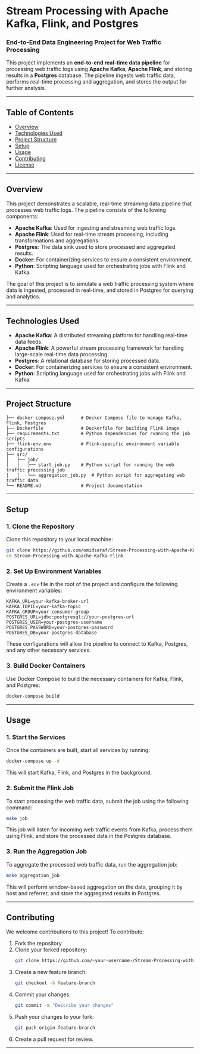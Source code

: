 
# Stream Processing with Apache Kafka, Flink, and Postgres

### End-to-End Data Engineering Project for Web Traffic Processing

This project implements an **end-to-end real-time data pipeline** for processing web traffic logs using **Apache Kafka**, **Apache Flink**, and storing results in a **Postgres** database. The pipeline ingests web traffic data, performs real-time processing and aggregation, and stores the output for further analysis.

---

## Table of Contents

- [Overview](#overview)
- [Technologies Used](#technologies-used)
- [Project Structure](#project-structure)
- [Setup](#setup)
- [Usage](#usage)
- [Contributing](#contributing)
- [License](#license)

---

## Overview

This project demonstrates a scalable, real-time streaming data pipeline that processes web traffic logs. The pipeline consists of the following components:

- **Apache Kafka**: Used for ingesting and streaming web traffic logs.
- **Apache Flink**: Used for real-time stream processing, including transformations and aggregations.
- **Postgres**: The data sink used to store processed and aggregated results.
- **Docker**: For containerizing services to ensure a consistent environment.
- **Python**: Scripting language used for orchestrating jobs with Flink and Kafka.

The goal of this project is to simulate a web traffic processing system where data is ingested, processed in real-time, and stored in Postgres for querying and analytics.

---

## Technologies Used

- **Apache Kafka**: A distributed streaming platform for handling real-time data feeds.
- **Apache Flink**: A powerful stream processing framework for handling large-scale real-time data processing.
- **Postgres**: A relational database for storing processed data.
- **Docker**: For containerizing services to ensure a consistent environment.
- **Python**: Scripting language used for orchestrating jobs with Flink and Kafka.

---

## Project Structure

```plaintext
├── docker-compose.yml      # Docker Compose file to manage Kafka, Flink, Postgres
├── Dockerfile              # Dockerfile for building Flink image
├── requirements.txt        # Python dependencies for running the job scripts
├── flink-env.env           # Flink-specific environment variable configurations
├── src/
│   ├── job/
│   │   ├── start_job.py    # Python script for running the web traffic processing job
│   │   └── aggregation_job.py  # Python script for aggregating web traffic data
└── README.md               # Project documentation
```

---

## Setup

### 1. Clone the Repository

Clone this repository to your local machine:

```bash
git clone https://github.com/omidsaraf/Stream-Processing-with-Apache-Kafka-Flink.git
cd Stream-Processing-with-Apache-Kafka-Flink
```

### 2. Set Up Environment Variables

Create a `.env` file in the root of the project and configure the following environment variables:

```env
KAFKA_URL=your-kafka-broker-url
KAFKA_TOPIC=your-kafka-topic
KAFKA_GROUP=your-consumer-group
POSTGRES_URL=jdbc:postgresql://your-postgres-url
POSTGRES_USER=your-postgres-username
POSTGRES_PASSWORD=your-postgres-password
POSTGRES_DB=your-postgres-database
```

These configurations will allow the pipeline to connect to Kafka, Postgres, and any other necessary services.

### 3. Build Docker Containers

Use Docker Compose to build the necessary containers for Kafka, Flink, and Postgres:

```bash
docker-compose build
```

---

## Usage

### 1. Start the Services

Once the containers are built, start all services by running:

```bash
docker-compose up -d
```

This will start Kafka, Flink, and Postgres in the background.

### 2. Submit the Flink Job

To start processing the web traffic data, submit the job using the following command:

```bash
make job
```

This job will listen for incoming web traffic events from Kafka, process them using Flink, and store the processed data in the Postgres database.

### 3. Run the Aggregation Job

To aggregate the processed web traffic data, run the aggregation job:

```bash
make aggregation_job
```

This will perform window-based aggregation on the data, grouping it by host and referrer, and store the aggregated results in Postgres.

---

## Contributing

We welcome contributions to this project! To contribute:

1. Fork the repository
2. Clone your forked repository:
   ```bash
   git clone https://github.com/<your-username>/Stream-Processing-with-Apache-Kafka-Flink.git
   ```
3. Create a new feature branch:
   ```bash
   git checkout -b feature-branch
   ```
4. Commit your changes:
   ```bash
   git commit -m "Describe your changes"
   ```
5. Push your changes to your fork:
   ```bash
   git push origin feature-branch
   ```
6. Create a pull request for review.

---
